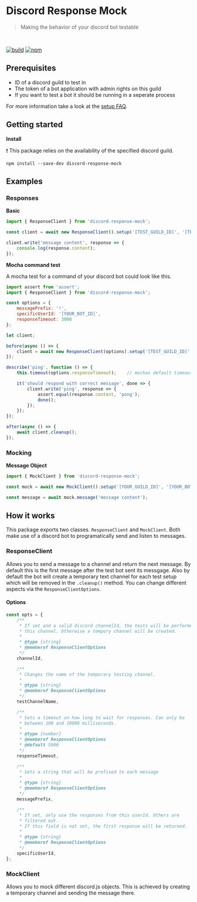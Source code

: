 # Discord Response Mock

> Making the behavior of your discord bot testable

<br/>
<p>
<a href="https://github.com/KaindlJulian/discord-response-mock/actions?query=workflow%3Abuild"><img alt="build" src="https://github.com/KaindlJulian/discord-response-mock/workflows/build/badge.svg"></a>
<a href="https://www.npmjs.com/package/discord-response-mock"><img alt="npm" src="https://img.shields.io/npm/v/discord-response-mock?color=blue&label=%20npm"></a>
</p>

## Prerequisites

-   ID of a discord guild to test in
-   The token of a bot application with admin rights on this guild
-   If you want to test a bot it should be running in a seperate process

For more information take a look at the [setup FAQ](guild_bot_setup.md).

## Getting started

**Install**

:exclamation: This package relies on the availability of the specified discord guild.

```
npm install --save-dev discord-response-mock
```

## Examples

### Responses

**Basic**

```js
import { ResponseClient } from 'discord-response-mock';

const client = await new ResponseClient().setup('[TEST_GUILD_ID]', '[TEST_BOT_TOKEN]');

client.write('message content', response => {
    console.log(response.content);
});
```

**Mocha command test**

A mocha test for a command of your discord bot could look like this.

```js
import assert from 'assert';
import { ResponseClient } from 'discord-response-mock';

const options = {
    messagePrefix: '!',
    specificUserId: '[YOUR_BOT_ID]',
    responseTimeout: 3000
};

let client;

before(async () => {
    client = await new ResponseClient(options).setup('[TEST_GUILD_ID]', '[TEST_BOT_TOKEN]');
});

describe('ping', function () => {
    this.timeout(options.responseTimeout);    // mochas default timeout is 2s

    it('should respond with correct message', done => {
        client.write('ping', response => {
            assert.equal(response.content, 'pong');
            done();
        });
    });
});

after(async () => {
    await client.cleanup();
});
```

### Mocking

**Message Object**

```js
import { MockClient } from 'discord-response-mock';

const mock = await new MockClient().setup('[YOUR_GUILD_ID]', '[YOUR_BOT_TOKEN]');

const message = await mock.message('message content');
```

## How it works

This package exports two classes. `ResponseClient` and `MockClient`. Both make use of a discord bot to programatically send and listen to messages.

### ResponseClient

Allows you to send a message to a channel and return the next message. By default this is the first message after the test bot sent its messgage. Also by default the bot will create a temporary text channel for each test setup which will be removed in the `.cleanup()` method. You can change different aspects via the `ResponseClientOptions`.

#### Options

```js
const opts = {
    /**
     * If set and a valid discord channelId, the tests will be performed on
     * this channel. Otherwise a tempory channel will be created.
     *
     * @type {string}
     * @memberof ResponseClientOptions
     */
    channelId,

    /**
     * Changes the name of the temporary testing channel.
     *
     * @type {string}
     * @memberof ResponseClientOptions
     */
    testChannelName,

    /**
     * Sets a timeout on how long to wait for responses. Can only be
     * between 100 and 10000 milliseconds.
     *
     * @type {number}
     * @memberof ResponseClientOptions
     * @default 5000
     */
    responseTimeout,

    /**
     * Sets a string that will be prefixed to each message
     *
     * @type {string}
     * @memberof ResponseClientOptions
     */
    messagePrefix,

    /**
     * If set, only use the responses from this userId. Others are
     * filtered out.
     * If this field is not set, the first response will be returned.
     *
     * @type {string}
     * @memberof ResponseClientOptions
     */
    specificUserId,
};
```

### MockClient

Allows you to mock different discord.js objects. This is achieved by creating a temporary channel and sending the message there.
